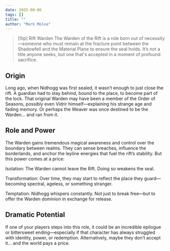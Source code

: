 ```yaml
---
date: 2025-08-06
tags: []
title: ""
author: "Mark Molea"
---
```

> [!tip] Rift Warden 
> The Warden of the Rift is a role born out of necessity—someone who must remain at the fracture point between the Shadowfell and the Material Plane to ensure the seal holds. It’s not a title anyone seeks, but one that's accepted in a moment of profound sacrifice.

## Origin

Long ago, when Nidhogg was first sealed, it wasn’t enough to just close the rift. A guardian had to stay behind, bound to the place, to become part of the lock. That original Warden may have been a member of the Order of Seasons, possibly even Vidrir himself—explaining his strange age and fading memory. Or perhaps the Weaver was once destined to be the Warden… and ran from it.

## Role and Power

The Warden gains tremendous magical awareness and control over the boundary between realms. They can sense breaches, influence the borderlands, and anchor the leyline energies that fuel the rift’s stability. But this power comes at a price:

Isolation: The Warden cannot leave the Rift. Doing so weakens the seal.

Transformation: Over time, they may start to reflect the place they guard—becoming spectral, ageless, or something stranger.

Temptation: Nidhogg whispers constantly. Not just to break free—but to offer the Warden dominion in exchange for release.

## Dramatic Potential

If one of your players steps into this role, it could be an incredible epilogue or bittersweet ending—especially if that character has always struggled with identity, power, or redemption. Alternatively, maybe they don’t accept it… and the world pays a price.